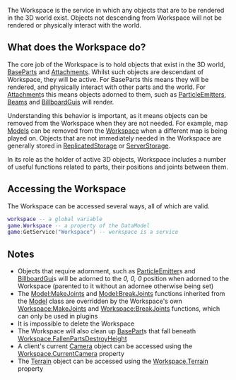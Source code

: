 The Workspace is the service in which any objects that are to be rendered in the 3D world exist. Objects not descending from Workspace will not be rendered or physically interact with the world.

What does the Workspace do?
---------------------------

The core job of the Workspace is to hold objects that exist in the 3D world, [BaseParts](https://developer.roblox.com/en-us/api-reference/class/BasePart) and [Attachments](https://developer.roblox.com/en-us/api-reference/class/Attachment). Whilst such objects are descendant of Workspace, they will be active. For BaseParts this means they will be rendered, and physically interact with other parts and the world. For [Attachment](https://developer.roblox.com/en-us/api-reference/class/Attachment)s this means objects adorned to them, such as [ParticleEmitters](https://developer.roblox.com/en-us/api-reference/class/ParticleEmitter), [Beams](https://developer.roblox.com/en-us/api-reference/class/Beam) and [BillboardGuis](https://developer.roblox.com/en-us/api-reference/class/BillboardGui) will render.

Understanding this behavior is important, as it means objects can be removed from the Workspace when they are not needed. For example, map [Models](https://developer.roblox.com/en-us/api-reference/class/Model) can be removed from the [Workspace](https://developer.roblox.com/en-us/api-reference/class/Workspace) when a different map is being played on. Objects that are not immediately needed in the Workspace are generally stored in [ReplicatedStorage](https://developer.roblox.com/en-us/api-reference/class/ReplicatedStorage) or [ServerStorage](https://developer.roblox.com/en-us/api-reference/class/ServerStorage).

In its role as the holder of active 3D objects, Workspace includes a number of useful functions related to parts, their positions and joints between them.

Accessing the Workspace
-----------------------

The Workspace can be accessed several ways, all of which are valid.

```Lua
workspace -- a global variable
game.Workspace -- a property of the DataModel
game:GetService("Workspace") -- workspace is a service
``` 

Notes
-----

*   Objects that require adornment, such as [ParticleEmitter](https://developer.roblox.com/en-us/api-reference/class/ParticleEmitter)s and [BillboardGui](https://developer.roblox.com/en-us/api-reference/class/BillboardGui)s will be adorned to the _0, 0, 0_ position when adorned to the Workspace (parented to it without an adornee otherwise being set)
*   The [Model:MakeJoints](https://developer.roblox.com/en-us/api-reference/function/Model/MakeJoints) and [Model:BreakJoints](https://developer.roblox.com/en-us/api-reference/function/Model/BreakJoints) functions inherited from the [Model](https://developer.roblox.com/en-us/api-reference/class/Model) class are overridden by the Workspace's own [Workspace:MakeJoints](https://developer.roblox.com/en-us/api-reference/function/Workspace/MakeJoints) and [Workspace:BreakJoints](https://developer.roblox.com/en-us/api-reference/function/Workspace/BreakJoints) functions, which can only be used in plugins
*   It is impossible to delete the Workspace
*   The Workspace will also clean up [BasePart](https://developer.roblox.com/en-us/api-reference/class/BasePart)s that fall beneath [Workspace.FallenPartsDestroyHeight](https://developer.roblox.com/en-us/api-reference/property/Workspace/FallenPartsDestroyHeight)
*   A client's current [Camera](https://developer.roblox.com/en-us/api-reference/class/Camera) object can be accessed using the [Workspace.CurrentCamera](https://developer.roblox.com/en-us/api-reference/property/Workspace/CurrentCamera) property
*   The [Terrain](https://developer.roblox.com/en-us/api-reference/class/Terrain) object can be accessed using the [Workspace.Terrain](https://developer.roblox.com/en-us/api-reference/property/Workspace/Terrain) property